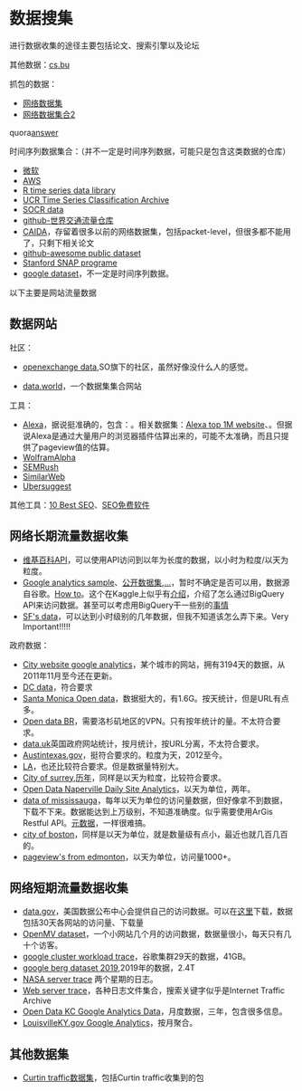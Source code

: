 # 数据搜集

进行数据收集的途径主要包括论文、搜索引擎以及论坛

其他数据：[cs.bu](http://www.cs.bu.edu/~crovella/links.html)

抓包的数据：
* [网络数据集](https://blog.csdn.net/zhankai1122/article/details/79953065)
* [网络数据集合2](https://www.cnblogs.com/Emoth/p/10653013.html)

quora[answer](https://www.quora.com/Where-can-I-find-web-analytics-datasets-open-to-the-public)

时间序列数据集合：（并不一定是时间序列数据，可能只是包含这类数据的仓库）
* [微软](https://mran.microsoft.com/documents/data)
* [AWS](https://registry.opendata.aws/)
* [R time series data library](https://pkg.yangzhuoranyang.com/tsdl/)
* [UCR Time Series Classification Archive](http://www.cs.ucr.edu/~eamonn/time_series_data/)
* [SOCR data](http://wiki.stat.ucla.edu/socr/index.php/SOCR_Data)
* [github-世界交通流量仓库](https://github.com/graphhopper/open-traffic-collection)
* [CAIDA](https://www.caida.org/research/traffic-analysis/classification-overview/)，存留着很多以前的网络数据集，包括packet-level，但很多都不能用了，只剩下相关论文
* [github-awesome public dataset](https://github.com/awesomedata/awesome-public-datasets)
* [Stanford SNAP programe](https://snap.stanford.edu/data/)
* [google dataset](https://research.google/tools/datasets/)，不一定是时间序列数据。

以下主要是网站流量数据

## 数据网站

社区：
* [openexchange data](https://opendata.stackexchange.com/),SO旗下的社区，虽然好像没什么人的感觉。

* [data.world](https://data.world/)，一个数据集集合网站

工具：
* [Alexa](https://www.alexa.com/)，据说挺准确的，包含：。相关数据集：[Alexa top 1M website](https://www.kaggle.com/cheedcheed/top1m/notebooks)、。但据说Alexa是通过大量用户的浏览器插件估算出来的，可能不太准确，而且只提供了pageview值的估算。
* [WolframAlpha](https://www.wolframalpha.com/)
* [SEMRush](https://www.semrush.com/analytics/traffic/)
* [SimilarWeb](https://www.similarweb.com/zh/)
* [Ubersuggest](https://neilpatel.com/ubersuggest/)

其他工具：[10 Best SEO](https://www.isitwp.com/best-seo-tools-to-grow-your-site-traffic/)、[SEO免费软件](https://www.zhihu.com/question/30108162)

## 网络长期流量数据收集

* [维基百科API](https://wikimedia.org/api/rest_v1/)，可以使用API访问到以年为长度的数据，以小时为粒度/以天为粒度。
* [Google analytics sample](https://support.google.com/analytics/answer/7586738?hl=en)、[公开数据集](https://cloud.google.com/bigquery/public-data),[...](https://www.blog.google/products/marketingplatform/analytics/introducing-google-analytics-sample)，暂时不确定是否可以用，数据源自谷歌。[How to](https://towardsdatascience.com/how-to-query-and-calculate-google-analytics-data-in-bigquery-cab8fc4f396)。这个在Kaggle上似乎有[介绍](https://www.kaggle.com/bigquery/google-analytics-sample)，介绍了怎么通过BigQuery API来访问数据。甚至可以考虑用BigQuery干一些别的[事情](https://zhuanlan.zhihu.com/p/22274361)
* [SF's data](https://data.sfgov.org/analytics)，可以达到小时级别的几年数据，但我不知道该怎么弄下来。Very Important!!!!!

政府数据：
* [City website google analytics](https://performance.ci.janesville.wi.us/Government/City-Website-Google-Analytics/xeqs-kevn)，某个城市的网站，拥有3194天的数据，从2011年11月至今还在更新。
* [DC data](https://opendata.dc.gov/datasets/acdcbf4dd2c9479abe3a24c8edff93f3)，符合要求
* [Santa Monica Open data](https://data.smgov.net/Public-Services/Web-Analytics/8dh4-6epx)，数据挺大的，有1.6G。按天统计，但是URL有点多。
* [Open data BR](https://data.brla.gov/Government/Website-Analytics/n9u7-h9i7)，需要洛杉矶地区的VPN。只有按年统计的量。不太符合要求。
* [data.uk](https://data.gov.uk/dataset/98b47ef1-d009-4489-97e1-a5388b5fb048/calderdale-data-works-web-stats)英国政府网站统计，按月统计，按URL分离，不太符合要求。
* [Austintexas.gov](https://data.austintexas.gov/City-Government/Google-Analytics-Sessions-on-Austintexas-gov/dcfk-vk6w)，挺符合要求的。粒度为天，2012至今。
* [LA](https://data.lacity.org/A-Well-Run-City/LAcity-org-Website-Traffic/822f-gjp4)，也还比较符合要求。但是数据量特别大。
* [City of surrey](http://data.surrey.ca/dataset/web-analytics),[历年](http://data.surrey.ca/dataset/web-analytics-archive)，同样是以天为粒度，比较符合要求。
* [Open Data Naperville Daily Site Analytics](https://data.naperville.il.us/Government/Open-Data-Naperville-Daily-Site-Analytics-2017-Cur/qpty-rsbg)，以天为单位，两年。
* [data of mississauga](http://data.mississauga.ca/datasets/2017-web-analytics-page-views-per-day/data)，每年以天为单位的访问量数据，但好像拿不到数据，下载不下来。数据能达到上万级别，不知道准确度。似乎需要使用ArGis Restful API。[元数据](https://www.arcgis.com/home/item.html?id=65ca5d2f91994c0385e7029503f63b02)，一样很难搞。
* [city of boston](https://data.boston.gov/dataset/monthly-page-views-for-city-archives-digital-repository)，同样是以天为单位，就是数量级有点小，最近也就几百几百的。
* [pageview's from edmonton](https://data.edmonton.ca/dataset/Page-Views-per-Day/ms8m-g4v9)，以天为单位，访问量1000+。


## 网络短期流量数据收集

* [data.gov](https://analytics.usa.gov/)，美国数据公布中心会提供自己的访问数据。可以在[这里](https://analytics.usa.gov/data/)下载，数据包括30天各网站的访问量、下载量
* [OpenMV dataset](https://openmv.net/info/website-traffic)，一个小网站几个月的访问数据，数据量很小，每天只有几十个访客。
* [google cluster workload trace](https://github.com/google/cluster-data/blob/master/ClusterData2011_2.md)，谷歌集群29天的数据，41GB。
* [google berg dataset 2019](https://research.google/tools/datasets/google-cluster-workload-traces-2019/),2019年的数据，2.4T
* [NASA server trace](http://citeseerx.ist.psu.edu/viewdoc/summary?doi=10.1.1.106.6820) 两个星期的日志。
* [Web server trace](http://pages.cs.wisc.edu/~cao/icache/trace.html)，各种日志文件集合，搜索关键字似乎是Internet Traffic Archive
* [Open Data KC Google Analytics Data](https://data.kcmo.org/dataset/Open-Data-KC-Google-Analytics-Data/cxg5-cfac/about)，月度数据，三年，包含很多信息。
* [LouisvilleKY.gov Google Analytics](https://data.louisvilleky.gov/dataset/louisvillekygov-google-analytics)，按月聚合。



## 其他数据集

* [Curtin traffic数据集](https://www.sites.google.com/site/dspham/downloads/network-traffic-datasets)，包括Curtin traffic收集到的包

